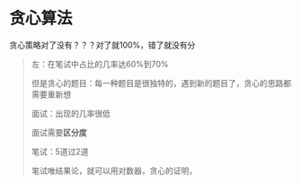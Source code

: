 # 贪心算法

贪心策略对了没有？？？对了就100%，错了就没有分

> 左：在笔试中占比的几率达60%到70%
>
> 但是贪心的题目：每一种题目是很独特的，遇到新的题目了，贪心的思路都需要重新想
>
> 面试：出现的几率很低
>
> 面试需要**区分度**
>
> 笔试：5道过2道
>
> 笔试唯结果论，就可以用对数器，贪心的证明，

